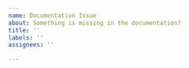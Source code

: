 ```yaml
---
name: Documentation Issue
about: Something is missing in the documentation? 
title: ''
labels: ''
assignees: ''

---
```



